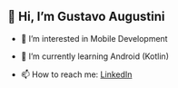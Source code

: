 ## 👋 Hi, I’m Gustavo Augustini

- 👀 I’m interested in Mobile Development
- 🌱 I’m currently learning Android (Kotlin)

- 📫 How to reach me:
[LinkedIn](https://www.linkedin.com/in/gustavomartinsaugustini)
